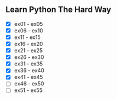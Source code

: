 ## Learn Python The Hard Way

- [x] ex01 - ex05
- [x] ex06 - ex10
- [x] ex11 - ex15
- [x] ex16 - ex20
- [x] ex21 - ex25
- [x] ex26 - ex30
- [x] ex31 - ex35
- [x] ex36 - ex40
- [x] ex41 - ex45
- [ ] ex46 - ex50
- [ ] ex51 - ex55
